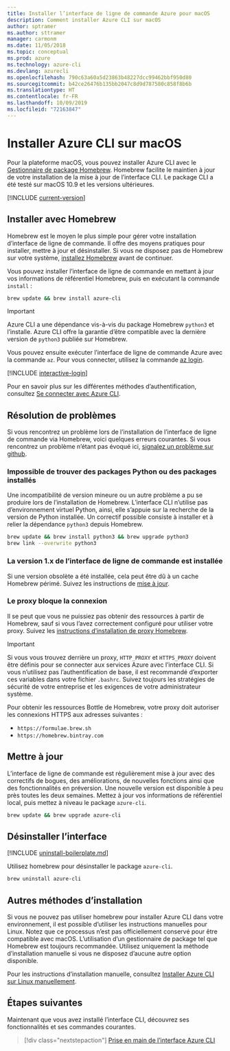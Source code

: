 ```yaml
---
title: Installer l’interface de ligne de commande Azure pour macOS
description: Comment installer Azure CLI sur macOS
author: sptramer
ms.author: sttramer
manager: carmonm
ms.date: 11/05/2018
ms.topic: conceptual
ms.prod: azure
ms.technology: azure-cli
ms.devlang: azurecli
ms.openlocfilehash: 790c63a60a5d23863b48227dcc99462bbf950d80
ms.sourcegitcommit: b42ce26476b135bb2047c8d9d787580c858f8b6b
ms.translationtype: HT
ms.contentlocale: fr-FR
ms.lasthandoff: 10/09/2019
ms.locfileid: "72163847"
---
```

# <a name="install-azure-cli-on-macos"></a>Installer Azure CLI sur macOS

Pour la plateforme macOS, vous pouvez installer Azure CLI avec le [Gestionnaire de package Homebrew](https://brew.sh). Homebrew facilite le maintien à jour de votre installation de la mise à jour de l’interface CLI. Le package CLI a été testé sur macOS 10.9 et les versions ultérieures.

[!INCLUDE [current-version](includes/current-version.md)]

## <a name="install-with-homebrew"></a>Installer avec Homebrew

Homebrew est le moyen le plus simple pour gérer votre installation d’interface de ligne de commande. Il offre des moyens pratiques pour installer, mettre à jour et désinstaller.
Si vous ne disposez pas de Homebrew sur votre système, [installez Homebrew](https://docs.brew.sh/Installation.html) avant de continuer.

Vous pouvez installer l’interface de ligne de commande en mettant à jour vos informations de référentiel Homebrew, puis en exécutant la commande `install` :

```bash
brew update && brew install azure-cli
```

> [!IMPORTANT]
>
> Azure CLI a une dépendance vis-à-vis du package Homebrew `python3` et l’installe.
> Azure CLI offre la garantie d’être compatible avec la dernière version de `python3` publiée sur Homebrew.

Vous pouvez ensuite exécuter l’interface de ligne de commande Azure avec la commande `az`. Pour vous connecter, utilisez la commande [az login](/cli/azure/reference-index#az-login).

[!INCLUDE [interactive-login](includes/interactive-login.md)]

Pour en savoir plus sur les différentes méthodes d’authentification, consultez [Se connecter avec Azure CLI](authenticate-azure-cli.md).

## <a name="troubleshooting"></a>Résolution de problèmes

Si vous rencontrez un problème lors de l’installation de l’interface de ligne de commande via Homebrew, voici quelques erreurs courantes. Si vous rencontrez un problème n’étant pas évoqué ici, [signalez un problème sur github](https://github.com/Azure/azure-cli/issues).

### <a name="unable-to-find-python-or-installed-packages"></a>Impossible de trouver des packages Python ou des packages installés

Une incompatibilité de version mineure ou un autre problème a pu se produire lors de l’installation de Homebrew. L’interface CLI n’utilise pas d’environnement virtuel Python, ainsi, elle s’appuie sur la recherche de la version de Python installée. Un correctif possible consiste à installer et à relier la dépendance `python3` depuis Homebrew.

```bash
brew update && brew install python3 && brew upgrade python3
brew link --overwrite python3
```

### <a name="cli-version-1x-is-installed"></a>La version 1.x de l’interface de ligne de commande est installée

Si une version obsolète a été installée, cela peut être dû à un cache Homebrew périmé. Suivez les instructions de [mise à jour](#update).

### <a name="proxy-blocks-connection"></a>Le proxy bloque la connexion

Il se peut que vous ne puissiez pas obtenir des ressources à partir de Homebrew, sauf si vous l’avez correctement configuré pour utiliser votre proxy. Suivez les [instructions d’installation de proxy Homebrew](https://docs.brew.sh/Manpage#using-homebrew-behind-a-proxy).

> [!IMPORTANT]
> Si vous vous trouvez derrière un proxy, `HTTP_PROXY` et `HTTPS_PROXY` doivent être définis pour se connecter aux services Azure avec l’interface CLI.
> Si vous n’utilisez pas l’authentification de base, il est recommandé d’exporter ces variables dans votre fichier `.bashrc`.
> Suivez toujours les stratégies de sécurité de votre entreprise et les exigences de votre administrateur système.

Pour obtenir les ressources Bottle de Homebrew, votre proxy doit autoriser les connexions HTTPS aux adresses suivantes :

* `https://formulae.brew.sh`
* `https://homebrew.bintray.com`

## <a name="update"></a>Mettre à jour

L’interface de ligne de commande est régulièrement mise à jour avec des correctifs de bogues, des améliorations, de nouvelles fonctions ainsi que des fonctionnalités en préversion. Une nouvelle version est disponible à peu près toutes les deux semaines. Mettez à jour vos informations de référentiel local, puis mettez à niveau le package `azure-cli`.

```bash
brew update && brew upgrade azure-cli
```

## <a name="uninstall"></a>Désinstaller l’interface

[!INCLUDE [uninstall-boilerplate.md](includes/uninstall-boilerplate.md)]

Utilisez homebrew pour désinstaller le package `azure-cli`.

```bash
brew uninstall azure-cli
```

## <a name="other-installation-methods"></a>Autres méthodes d’installation

Si vous ne pouvez pas utiliser homebrew pour installer Azure CLI dans votre environnement, il est possible d’utiliser les instructions manuelles pour Linux. Notez que ce processus n’est pas officiellement conservé pour être compatible avec macOS. L’utilisation d’un gestionnaire de package tel que Homebrew est toujours recommandée. Utilisez uniquement la méthode d’installation manuelle si vous ne disposez d’aucune autre option disponible.

Pour les instructions d’installation manuelle, consultez [Installer Azure CLI sur Linux manuellement](install-azure-cli-linux.md).

## <a name="next-steps"></a>Étapes suivantes

Maintenant que vous avez installé l’interface CLI, découvrez ses fonctionnalités et ses commandes courantes.

> [!div class="nextstepaction"]
> [Prise en main de l’interface Azure CLI](get-started-with-azure-cli.md)
